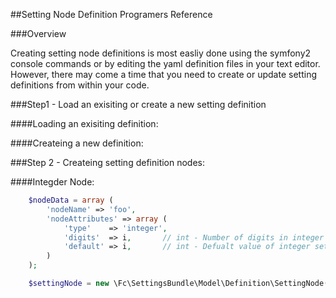 ##Setting Node Definition Programers Reference

###Overview

Creating setting node definitions is most easliy done using the symfony2 console
commands or by editing the yaml definition files in your text editor. However,
there may come a time that you need to create or update setting definitions from
within your code.


###Step1 - Load an exisiting or create a new setting definition

####Loading an exisiting definition:

####Createing a new definition:


###Step 2 - Createing setting definition nodes:

####Integder Node:

``` php
    $nodeData = array (
        'nodeName' => 'foo',
        'nodeAttributes' => array (
            'type'    => 'integer',
            'digits'  => i,       // int - Number of digits in integer setting
            'default' => i,       // int - Defualt value of integer setting [optional]
        )
    );

    $settingNode = new \Fc\SettingsBundle\Model\Definition\SettingNode($nodeData);
```